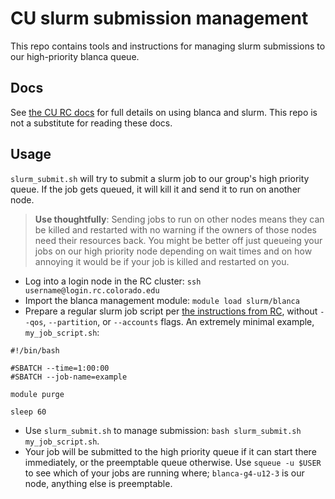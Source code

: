 # CU slurm submission management

This repo contains tools and instructions for managing slurm submissions to our high-priority blanca queue.

## Docs

See [the CU RC docs](https://curc.readthedocs.io/en/latest/clusters/blanca/blanca.html) for full details on using blanca and slurm. This repo is not a substitute for reading these docs.

## Usage

`slurm_submit.sh` will try to submit a slurm job to our group's high priority queue. If the job gets queued, it will kill it and send it to run on another node.

> **Use thoughtfully**: Sending jobs to run on other nodes means they can be killed and restarted with no warning if the owners of those nodes need their resources back. You might be better off just queueing your jobs on our high priority node depending on wait times and on how annoying it would be if your job is killed and restarted on you.

 - Log into a login node in the RC cluster: `ssh username@login.rc.colorado.edu`
 - Import the blanca management module: `module load slurm/blanca`
 - Prepare a regular slurm job script per [the instructions from RC](https://curc.readthedocs.io/en/latest/running-jobs/batch-jobs.html#making-a-job-script), without `--qos`, `--partition`, or `--accounts` flags. An extremely minimal example, `my_job_script.sh`:

```
#!/bin/bash

#SBATCH --time=1:00:00
#SBATCH --job-name=example

module purge

sleep 60
```

- Use `slurm_submit.sh` to manage submission: `bash slurm_submit.sh my_job_script.sh`.
- Your job will be submitted to the high priority queue if it can start there immediately, or the preemptable queue otherwise. Use `squeue -u $USER` to see which of your jobs are running where; `blanca-g4-u12-3` is our node, anything else is preemptable.
